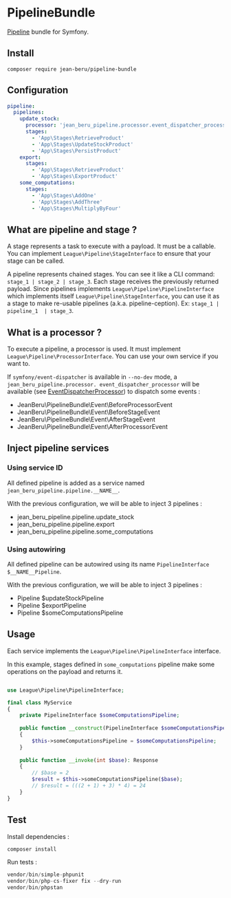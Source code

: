 # PipelineBundle

[Pipeline](https://github.com/thephpleague/pipeline) bundle for Symfony.

## Install

`composer require jean-beru/pipeline-bundle`

## Configuration

```yaml
pipeline:
  pipelines:
    update_stock:
      processor: 'jean_beru_pipeline.processor.event_dispatcher_processor'
      stages:
        - 'App\Stages\RetrieveProduct'
        - 'App\Stages\UpdateStockProduct'
        - 'App\Stages\PersistProduct'
    export:
      stages:
        - 'App\Stages\RetrieveProduct'
        - 'App\Stages\ExportProduct'
    some_computations:
      stages:
        - 'App\Stages\AddOne'
        - 'App\Stages\AddThree'
        - 'App\Stages\MultiplyByFour'
```

## What are pipeline and stage ?

A stage represents a task to execute with a payload. It must be a callable. You can implement 
`League\Pipeline\StageInterface` to ensure that your stage can be called.

A pipeline represents chained stages. You can see it like a CLI command: `stage_1 | stage_2 | stage_3`. Each stage 
receives the previously returned payload.
Since pipelines implements `League\Pipeline\PipelineInterface` which implements itself `League\Pipeline\StageInterface`,
you can use it as a stage to make re-usable pipelines (a.k.a. pipeline-ception). Ex: `stage_1 | pipeline_1  | stage_3`.

## What is a processor ?

To execute a pipeline, a processor is used. It must implement `League\Pipeline\ProcessorInterface`. You can use your 
own service if you want to.

If `symfony/event-dispatcher` is available in `--no-dev` mode, a `jean_beru_pipeline.processor.
event_dispatcher_processor` will be available (see 
[EventDispatcherProcessor](./src/Processor/EventDispatcherProcessor.php)) to dispatch some events :
- JeanBeru\PipelineBundle\Event\BeforeProcessorEvent
- JeanBeru\PipelineBundle\Event\BeforeStageEvent
- JeanBeru\PipelineBundle\Event\AfterStageEvent
- JeanBeru\PipelineBundle\Event\AfterProcessorEvent

## Inject pipeline services

### Using service ID

All defined pipeline is added as a service named `jean_beru_pipeline.pipeline.__NAME__`.

With the previous configuration, we will be able to inject 3 pipelines :
- jean_beru_pipeline.pipeline.update_stock
- jean_beru_pipeline.pipeline.export
- jean_beru_pipeline.pipeline.some_computations

### Using autowiring

All defined pipeline can be autowired using its name `PipelineInterface $__NAME__Pipeline`.

With the previous configuration, we will be able to inject 3 pipelines :
- Pipeline $updateStockPipeline
- Pipeline $exportPipeline
- Pipeline $someComputationsPipeline

## Usage

Each service implements the `League\Pipeline\PipelineInterface` interface.

In this example, stages defined in `some_computations` pipeline make some operations on the payload and returns it.

```php

use League\Pipeline\PipelineInterface;

final class MyService
{
    private PipelineInterface $someComputationsPipeline;
    
    public function __construct(PipelineInterface $someComputationsPipeline)
    {
        $this->someComputationsPipeline = $someComputationsPipeline;
    }
    
    public function __invoke(int $base): Response
    {
        // $base = 2
        $result = $this->someComputationsPipeline($base);
        // $result = (((2 + 1) + 3) * 4) = 24
    }
}
```

## Test

Install dependencies :
```php
composer install
```

Run tests :
```php
vendor/bin/simple-phpunit
vendor/bin/php-cs-fixer fix --dry-run
vendor/bin/phpstan
```
